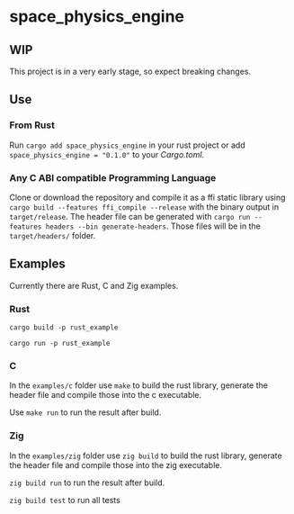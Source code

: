 # space_physics_engine

## WIP

This project is in a very early stage, so expect breaking changes.

## Use

### From Rust

Run `cargo add space_physics_engine` in your rust project or
add `space_physics_engine = "0.1.0"` to your *Cargo.toml*.

### Any C ABI compatible Programming Language

Clone or download the repository and compile it as a ffi static library using
`cargo build --features ffi_compile --release` with the binary output in `target/release`.
The header file can be generated with `cargo run --features headers --bin generate-headers`.
Those files will be in the `target/headers/` folder.

## Examples

Currently there are Rust, C and Zig examples.

### Rust

`cargo build -p rust_example`

`cargo run -p rust_example`

### C

In the `examples/c` folder use `make` to build the rust library,
generate the header file and compile those into the c executable.

Use `make run` to run the result after build.

### Zig

In the `examples/zig` folder use `zig build` to build the rust library,
generate the header file and compile those into the zig executable.

`zig build run` to run the result after build.

`zig build test` to run all tests
